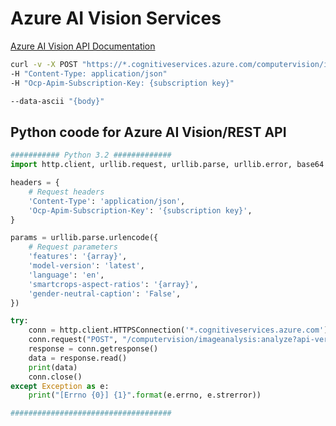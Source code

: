 # Azure AI Vision Services


[Azure AI Vision API Documentation](https://eastus.dev.cognitive.microsoft.com/docs/services/unified-vision-apis-public-preview-2023-04-01-preview/operations/61d65934cd35050c20f73ab6)


```bash
curl -v -X POST "https://*.cognitiveservices.azure.com/computervision/imageanalysis:analyze?api-version=2023-04-01-preview?features={array}&model-name={string}&language=en&smartcrops-aspect-ratios={string}&gender-neutral-caption=False"
-H "Content-Type: application/json"
-H "Ocp-Apim-Subscription-Key: {subscription key}"

--data-ascii "{body}" 
```
## Python coode for Azure AI Vision/REST API

```python
########### Python 3.2 #############
import http.client, urllib.request, urllib.parse, urllib.error, base64

headers = {
    # Request headers
    'Content-Type': 'application/json',
    'Ocp-Apim-Subscription-Key': '{subscription key}',
}

params = urllib.parse.urlencode({
    # Request parameters
    'features': '{array}',
    'model-version': 'latest',
    'language': 'en',
    'smartcrops-aspect-ratios': '{array}',
    'gender-neutral-caption': 'False',
})

try:
    conn = http.client.HTTPSConnection('*.cognitiveservices.azure.com')
    conn.request("POST", "/computervision/imageanalysis:analyze?api-version=2024-02-01&%s" % params, "{body}", headers)
    response = conn.getresponse()
    data = response.read()
    print(data)
    conn.close()
except Exception as e:
    print("[Errno {0}] {1}".format(e.errno, e.strerror))

####################################
```